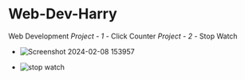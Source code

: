 # Web-Dev-Harry
Web Development
*Project - 1* - Click Counter
*Project - 2* - Stop Watch
 - ![Screenshot 2024-02-08 153957](https://github.com/shubhamdsk/Web-Dev-Harry/assets/87111500/4071e717-dc15-41ba-86fb-75e7aa692075)

 - ![stop watch](https://github.com/shubhamdsk/Web-Dev-Harry/assets/87111500/49659dec-c137-4f50-8eda-ce0f8e06097c)


